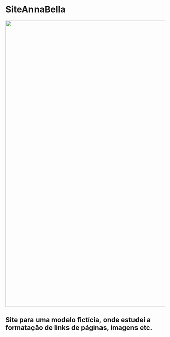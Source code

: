 # SiteAnnaBella

<div align="center">
<img src="https://user-images.githubusercontent.com/81385265/144454464-cf30dcb5-f57a-4ed8-a4ea-e06b9d82e6f6.png" width="900px" />
</div>

## Site para uma modelo fictícia, onde estudei a formatação de links de páginas, imagens etc.
